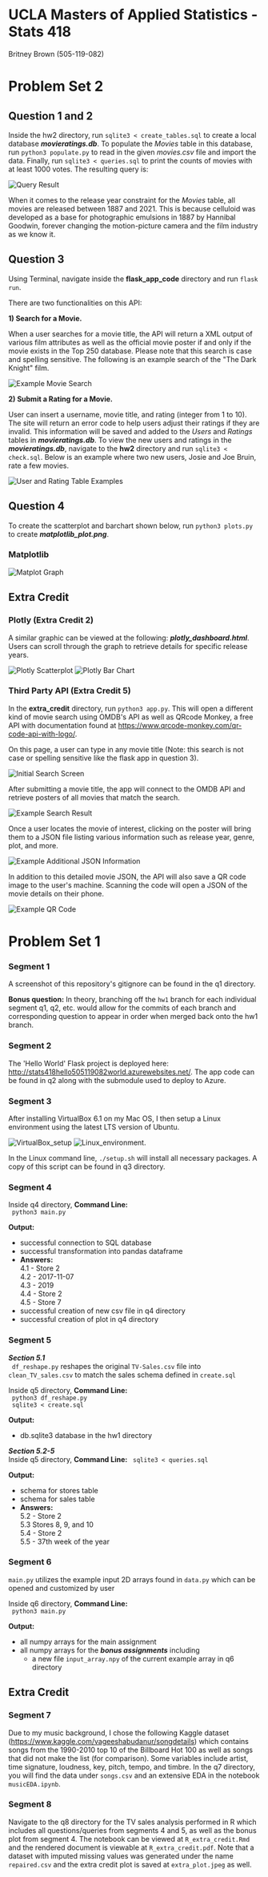 # UCLA Masters of Applied Statistics - Stats 418

Britney Brown (505-119-082)

# Problem Set 2

## Question 1 and 2

Inside the hw2 directory, run ```sqlite3 < create_tables.sql``` to create a local database ***movieratings.db***. To populate the *Movies* table in this database, run ```python3 populate.py``` to read in the given *movies.csv* file and import the data. Finally, run ```sqlite3 < queries.sql``` to print the counts of movies with at least 1000 votes. The resulting query is:  

![](hw2/screenshots/query_result.png?raw=true "Query Result")

When it comes to the release year constraint for the *Movies* table, all movies are released between 1887 and 2021. This is because celluloid was developed as a base for photographic emulsions in 1887 by Hannibal Goodwin, forever changing the motion-picture camera and the film industry as we know it. 

## Question 3

Using Terminal, navigate inside the **flask_app_code** directory and run  ```flask run```. 

There are two functionalities on this API:  

**1) Search for a Movie.**  

When a user searches for a movie title, the API will return a XML output of various film attributes as well as the official movie poster if and only if the movie exists in the Top 250 database. Please note that this search is case and spelling sensitive. The following is an example search of the "The Dark Knight" film.
		
![](hw2/screenshots/TheDarkKnight.png?raw=true "Example Movie Search")

**2) Submit a Rating for a Movie.**   

User can insert a username, movie title, and rating (integer from 1 to 10). The site will return an error code to help users adjust their ratings if they are invalid. This information will be saved and added to the *Users* and *Ratings* tables in ***movieratings.db***. To view the new users and ratings in the ***movieratings.db***, navigate to the **hw2** directory and run ```sqlite3 < check.sql```. Below is an example where two new users, Josie and Joe Bruin, rate a few movies.  

![](hw2/screenshots/question3_ex_tables.png?raw=true "User and Rating Table Examples")


## Question 4 

To create the scatterplot and barchart shown below, run ```python3 plots.py``` to create ***matplotlib_plot.png***. 

### Matplotlib 
![](hw2/matplotlib_plot.png?raw=true "Matplot Graph")

## Extra Credit

### Plotly (Extra Credit 2)

A similar graphic can be viewed at the following: ***plotly_dashboard.html***. Users can scroll through the graph to retrieve details for specific release years.  

![](hw2/screenshots/scatterplot.png?raw=true "Plotly Scatterplot")
![](hw2/screenshots/barchart.png?raw=true "Plotly Bar Chart")

### Third Party API (Extra Credit 5)  

In the **extra_credit** directory, run ```python3 app.py```. This will open a different kind of movie search using OMDB's API as well as QRcode Monkey, a free API with documentation found at https://www.qrcode-monkey.com/qr-code-api-with-logo/. 

On this page, a user can type in any movie title (Note: this search is not case or spelling sensitive like the flask app in question 3). 

![](hw2/screenshots/extra/search_screen.png?raw=true "Initial Search Screen")

After submitting a movie title, the app will connect to the OMDB API and retrieve posters of all movies that match the search.  

![](hw2/screenshots/extra/search_result.png?raw=true "Example Search Result")

Once a user locates the movie of interest, clicking on the poster will bring them to a JSON file listing various information such as release year, genre, plot, and more. 

![](hw2/screenshots/extra/json_info.png?raw=true "Example Additional JSON Information")

In addition to this detailed movie JSON, the API will also save a QR code image to the user's machine. Scanning the code will open a JSON of the movie details on their phone. 

![](hw2/extra_credit/SearchResultQR.png?raw=true "Example QR Code")


# Problem Set 1

### Segment 1

A screenshot of this repository's gitignore can be found in the q1 directory. 

**Bonus question:** In theory, branching off the ```hw1``` branch for each individual segment q1, q2, etc. would allow for the commits of each branch and corresponding question to appear in order when merged back onto the hw1 branch.  

### Segment 2

The 'Hello World' Flask project is deployed here: http://stats418hello505119082world.azurewebsites.net/. The app code can be found in q2 along with the submodule used to deploy to Azure. 

### Segment 3

After installing VirtualBox 6.1 on my Mac OS, I then setup a Linux environment using the latest LTS version of Ubuntu. 

![](hw1/q3/VirtualBox_screenshot.png?raw=true "VirtualBox_setup")
![](hw1/q3/screenshot.png?raw=true "Linux_environment"). 

In the Linux command line, ```./setup.sh``` will install all necessary packages. A copy of this script can be found in q3 directory. 

### Segment 4

Inside q4 directory, **Command Line:**  
``` python3 main.py```

**Output:**
- successful connection to SQL database  
- successful transformation into pandas dataframe  
- **Answers:**  
4.1 - Store 2  
4.2 - 2017-11-07  
4.3 - 2019  
4.4 - Store 2  
4.5 - Store 7   
- successful creation of new csv file in q4 directory
- successful creation of plot in q4 directory

### Segment 5

***Section 5.1***  
``` df_reshape.py``` reshapes the original ```TV-Sales.csv``` file  into ``` clean_TV_sales.csv``` to match the sales schema defined in ```create.sql```

Inside q5 directory, **Command Line:**  
``` python3 df_reshape.py```  
``` sqlite3 < create.sql```

**Output:**
- db.sqlite3 database in the hw1 directory

***Section 5.2-5***  
Inside q5 directory, **Command Line:**
``` sqlite3 < queries.sql```

**Output:**
- schema for stores table
- schema for sales table
- **Answers:**  
5.2 - Store 2   
5.3 Stores 8, 9, and 10   
5.4 -  Store 2  
5.5 - 37th week of the year   

### Segment 6  

```main.py``` utilizes the example input 2D arrays found in ```data.py``` which can be opened and customized by user

Inside q6 directory, **Command Line:**  
``` python3 main.py```

**Output:**  
- all numpy arrays for the main assignment
- all numpy arrays for the ***bonus assignments*** including
  - a new file ```input_array.npy``` of the current example array in q6 directory

## Extra Credit

### Segment 7

Due to my music background, I chose the following Kaggle dataset (https://www.kaggle.com/vageeshabudanur/songdetails) which contains songs from the 1990-2010 top 10 of the Billboard Hot 100 as well as songs that did not make the list (for comparison). Some variables include artist, time signature, loudness, key, pitch, tempo, and timbre. In the q7 directory, you will find the data under ```songs.csv``` and an extensive EDA in the notebook ```musicEDA.ipynb```.

### Segment 8

Navigate to the q8 directory for the TV sales analysis performed in R which includes all questions/queries from segments 4 and 5, as well as the bonus plot from segment 4. The notebook can be viewed at ```R_extra_credit.Rmd``` and the rendered document is viewable at ```R_extra_credit.pdf```. Note that a dataset with imputed missing values was generated under the name ```repaired.csv``` and the extra credit plot is saved at ```extra_plot.jpeg``` as well.
